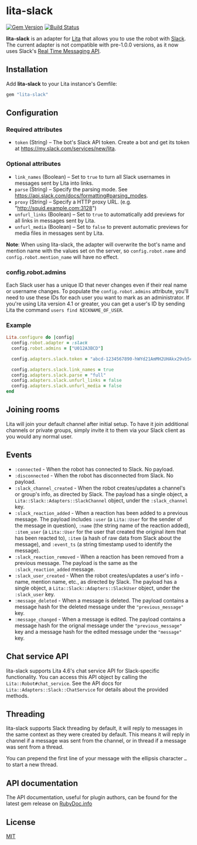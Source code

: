 # lita-slack

[![Gem Version](https://badge.fury.io/rb/lita-slack.png)](http://badge.fury.io/rb/lita-slack)
[![Build Status](https://travis-ci.com/Shopify/lita-slack.svg?branch=master)](https://travis-ci.com/Shopify/lita-slack)

**lita-slack** is an adapter for [Lita](https://www.lita.io/) that allows you to use the robot with [Slack](https://slack.com/). The current adapter is not compatible with pre-1.0.0 versions, as it now uses Slack's [Real Time Messaging API](https://api.slack.com/rtm).

## Installation

Add **lita-slack** to your Lita instance's Gemfile:

```ruby
gem "lita-slack"
```

## Configuration

### Required attributes

- `token` (String) – The bot's Slack API token. Create a bot and get its token at https://my.slack.com/services/new/lita.

### Optional attributes

- `link_names` (Boolean) – Set to `true` to turn all Slack usernames in messages sent by Lita into links.
- `parse` (String) – Specify the parsing mode. See https://api.slack.com/docs/formatting#parsing_modes.
- `proxy` (String) – Specify a HTTP proxy URL. (e.g. "http://squid.example.com:3128")
- `unfurl_links` (Boolean) – Set to `true` to automatically add previews for all links in messages sent by Lita.
- `unfurl_media` (Boolean) – Set to `false` to prevent automatic previews for media files in messages sent by Lita.

**Note**: When using lita-slack, the adapter will overwrite the bot's name and mention name with the values set on the server, so `config.robot.name` and `config.robot.mention_name` will have no effect.

### config.robot.admins

Each Slack user has a unique ID that never changes even if their real name or username changes. To populate the `config.robot.admins` attribute, you'll need to use these IDs for each user you want to mark as an administrator. If you're using Lita version 4.1 or greater, you can get a user's ID by sending Lita the command `users find NICKNAME_OF_USER`.

### Example

```ruby
Lita.configure do |config|
  config.robot.adapter = :slack
  config.robot.admins = ["U012A3BCD"]

  config.adapters.slack.token = "abcd-1234567890-hWYd21AmMH2UHAkx29vb5c1Y"

  config.adapters.slack.link_names = true
  config.adapters.slack.parse = "full"
  config.adapters.slack.unfurl_links = false
  config.adapters.slack.unfurl_media = false
end
```

## Joining rooms

Lita will join your default channel after initial setup. To have it join additional channels or private groups, simply invite it to them via your Slack client as you would any normal user.

## Events

- `:connected` - When the robot has connected to Slack. No payload.
- `:disconnected` - When the robot has disconnected from Slack. No payload.
- `:slack_channel_created` - When the robot creates/updates a channel's or group's info, as directed by Slack. The payload has a single object, a `Lita::Slack::Adapters::SlackChannel` object, under the `:slack_channel` key.
- `:slack_reaction_added` - When a reaction has been added to a previous message. The payload includes `:user` (a `Lita::User` for the sender of the message in question), `:name` (the string name of the reaction added), `:item_user` (a `Lita::User` for the user that created the original item that has been reacted to), `:item` (a hash of raw data from Slack about the message), and `:event_ts` (a string timestamp used to identify the message).
- `:slack_reaction_removed` - When a reaction has been removed from a previous message. The payload is the same as the `:slack_reaction_added` message.
- `:slack_user_created` - When the robot creates/updates a user's info - name, mention name, etc., as directed by Slack. The payload has a single object, a `Lita::Slack::Adapters::SlackUser` object, under the `:slack_user` key.
- `:message_deleted` - When a message is deleted. The payload contains a message hash for the deleted message under the `"previous_message"` key.
- `:message_changed` - When a message is edited. The payload contains a message hash for the orignal message under the `"previous_message"` key and a message hash for the edited message under the `"message"` key.

## Chat service API

lita-slack supports Lita 4.6's chat service API for Slack-specific functionality. You can access this API object by calling the `Lita::Robot#chat_service`. See the API docs for `Lita::Adapters::Slack::ChatService` for details about the provided methods.

## Threading

lita-slack supports Slack threading by default, it will reply to messages in the same context as they were created by default.
This means it will reply in channel if a message was sent from the channel, or in thread if a message was sent from a thread.

You can prepend the first line of your message with the ellipsis character `…` to start a new thread.

## API documentation

The API documentation, useful for plugin authors, can be found for the latest gem release on [RubyDoc.info](http://www.rubydoc.info/gems/lita-slack)

## License

[MIT](http://opensource.org/licenses/MIT)
